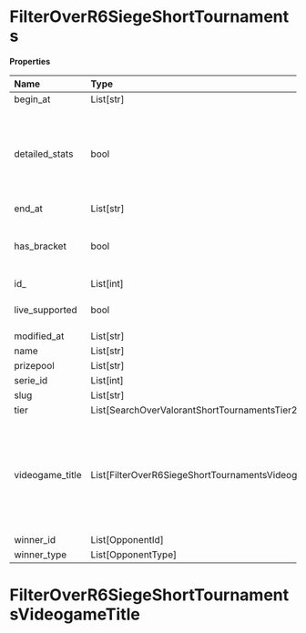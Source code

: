 # FilterOverR6SiegeShortTournaments

**Properties**

| Name            | Type                                                  | Required | Description                                                                                              |
| :-------------- | :---------------------------------------------------- | :------- | :------------------------------------------------------------------------------------------------------- |
| begin_at        | List[str]                                             | ❌       |                                                                                                          |
| detailed_stats  | bool                                                  | ❌       | Whether the tournament is expected to have detailed statistics available                                 |
| end_at          | List[str]                                             | ❌       |                                                                                                          |
| has_bracket     | bool                                                  | ❌       | Whether the tournament has a bracket                                                                     |
| id\_            | List[int]                                             | ❌       |                                                                                                          |
| live_supported  | bool                                                  | ❌       | Whether live is supported                                                                                |
| modified_at     | List[str]                                             | ❌       |                                                                                                          |
| name            | List[str]                                             | ❌       |                                                                                                          |
| prizepool       | List[str]                                             | ❌       |                                                                                                          |
| serie_id        | List[int]                                             | ❌       |                                                                                                          |
| slug            | List[str]                                             | ❌       |                                                                                                          |
| tier            | List[SearchOverValorantShortTournamentsTier2]         | ❌       |                                                                                                          |
| videogame_title | List[FilterOverR6SiegeShortTournamentsVideogameTitle] | ❌       | A videogame title id or slug. <br/>Only for `/csgo/*`, `/codmw/*`, `/fifa/*` and `/ow/*` endpoints <br/> |
| winner_id       | List[OpponentId]                                      | ❌       |                                                                                                          |
| winner_type     | List[OpponentType]                                    | ❌       |                                                                                                          |

# FilterOverR6SiegeShortTournamentsVideogameTitle

<!-- This file was generated by liblab | https://liblab.com/ -->
